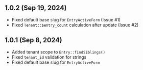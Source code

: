 ## 1.0.2 (Sep 19, 2024)

- Fixed default base slug for `EntryActiveForm` (Issue #1)
- Fixed `Tenant::$entry_count` calculation after update (Issue #2)

## 1.0.1 (Sep 8, 2024)

- Added tenant scope to `Entry::findSiblings()`
- Fixed `tenant_id` validation for strings
- Fixed default base slug for `EntryActiveForm`